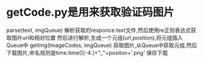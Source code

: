 # getCode.py是用来获取验证码图片
parse(text, imgQueue) 解析获取的responce.text文件,然后使用re正则表达式获取图片url和相对位置
然后进行解析,生成一个元组(url,position),将元组插入Queue中
getImg(ImageCodes, imgQueue) 获取图片,从Queue中获取元组,然后下载图片,命名规则是time.time()[-4:]+"_"+positon+'.png'
保存下载
